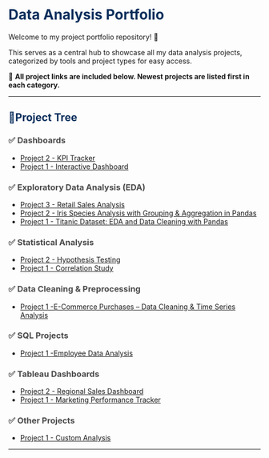 <h1 style="color:#0a2f5c;">Data Analysis Portfolio</h1>

Welcome to my project portfolio repository!  🙏

This serves as a central hub to showcase all my data analysis projects, categorized by tools and project types for easy access.

🔗 <strong>All project links are included below. Newest projects are listed first in each category.</strong>

---

<h2 style="color:#0a2f5c;">📂Project Tree</h2>

<h3 style="color:#4b4b4b;">✅ Dashboards</h3>

- [Project 2 - KPI Tracker](#)
- [Project 1 - Interactive Dashboard](#)

<h3 style="color:#4b4b4b;">✅ Exploratory Data Analysis (EDA)</h3>

- [Project 3 - Retail Sales Analysis](#)
- [Project 2 - Iris Species Analysis with Grouping & Aggregation in Pandas](https://github.com/Ambily313/Iris-Species-Analysis-with-Grouping-Aggregation-in-Pandas)
- [Project 1 - Titanic Dataset: EDA and Data Cleaning with Pandas](https://github.com/Ambily313/Titanic-Pandas-EDA)

<h3 style="color:#4b4b4b;">✅ Statistical Analysis</h3>

- [Project 2 - Hypothesis Testing](#)
- [Project 1 - Correlation Study](#)

<h3 style="color:#4b4b4b;">✅ Data Cleaning & Preprocessing</h3>

- [Project 1 -E-Commerce Purchases – Data Cleaning & Time Series Analysis](https://github.com/Ambily313/E-Commerce-Purchases-Data-Cleaning-Time-Series-Analysis)

<h3 style="color:#4b4b4b;">✅ SQL Projects</h3>

- [Project 1 -Employee Data Analysis](https://github.com/Ambily313/Data-Analysis-Using-SQL/tree/main)

<h3 style="color:#4b4b4b;">✅ Tableau Dashboards</h3>

- [Project 2 - Regional Sales Dashboard](#)
- [Project 1 - Marketing Performance Tracker](#)

<h3 style="color:#4b4b4b;">✅ Other Projects</h3>

- [Project 1 - Custom Analysis](#)

---




